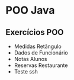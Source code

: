 # POO Java

## Exercícios POO
* Medidas Retângulo
* Dados de Funcionário
* Notas Alunos
* Reservas Restaurante
* Teste ssh